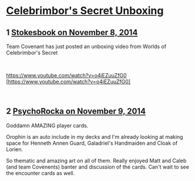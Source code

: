 # [Celebrimbor&#039;s Secret Unboxing](https://community.fantasyflightgames.com/topic/126669-celebrimbors-secret-unboxing/)

## 1 [Stokesbook on November 8, 2014](https://community.fantasyflightgames.com/topic/126669-celebrimbors-secret-unboxing/?do=findComment&comment=1327054)

Team Covenant has just posted an unboxing video from Worlds of Celebrimbor's Secret

 

https://www.youtube.com/watch?v=o4iEZuuZfG0 [https://www.youtube.com/watch?v=o4iEZuuZfG0]

 

## 2 [PsychoRocka on November 9, 2014](https://community.fantasyflightgames.com/topic/126669-celebrimbors-secret-unboxing/?do=findComment&comment=1327368)

Goddamn AMAZING player cards.

Orophin is an auto include in my decks and I'm already looking at making space for Henneth Annen Guard, Galadriel's Handmaiden and Cloak of Lorien.

So thematic and amazing art on all of them. Really enjoyed Matt and Caleb (and team Covenents) banter and discussion of the cards. Can't wait to see the encounter cards as well.

